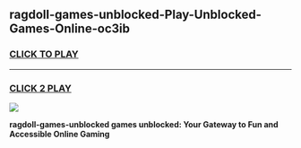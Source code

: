 
## ragdoll-games-unblocked-Play-Unblocked-Games-Online-oc3ib
<h3>
<a href="https://premium76.site?title=ragdoll-games-unblocked&ref=25A">CLICK TO PLAY</a></h3>
<hr>

<h3>
<a href="https://premium76.site?title=ragdoll-games-unblocked&ref=25A">CLICK 2 PLAY</a>
  
</h3>

<a href="https://premium76.site?title=ragdoll-games-unblocked&ref=25A"><img src="https://clearcache.store/games.png"></a>


**ragdoll-games-unblocked games unblocked: Your Gateway to Fun and Accessible Online Gaming**
